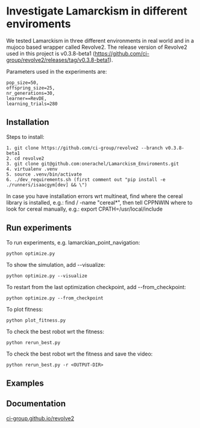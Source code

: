 # Investigate Lamarckism in different enviroments
We tested Lamarckism in three different environments in real world and in a mujoco based wrapper called Revolve2. The release version of Revolve2 used in this project is v0.3.8-beta1 (https://github.com/ci-group/revolve2/releases/tag/v0.3.8-beta1).

Parameters used in the experiments are:
``` 
pop_size=50,
offspring_size=25,
nr_generations=30,
learner==RevDE,
learning_trials=280
``` 
## Installation 
Steps to install:
``` 
1. git clone https://github.com/ci-group/revolve2 --branch v0.3.8-beta1
2. cd revolve2
3. git clone git@github.com:onerachel/Lamarckism_Enviroments.git
4. virtualenv .venv
5. source .venv/bin/activate
6. ./dev_requirements.sh (first comment out "pip install -e ./runners/isaacgym[dev] && \")
``` 
In case you have installation errors wrt multineat, find where the cereal library is installed, e.g.: find / -name "cereal*", then tell CPPNWIN where to look for cereal manually, e.g.: export CPATH=/usr/local/include

## Run experiments 
To run experiments, e.g. lamarckian_point_navigation:
``` 
python optimize.py
``` 
To show the simulation, add --visualize: 
``` 
python optimize.py --visualize
``` 
To restart from the last optimization checkpoint, add --from_checkpoint: 
``` 
python optimize.py --from_checkpoint
``` 
To plot fitness:
``` 
python plot_fitness.py
``` 
To check the best robot wrt the fitness:
``` 
python rerun_best.py
```
To check the best robot wrt the fitness and save the video:
``` 
python rerun_best.py -r <OUTPUT-DIR>
```

## Examples


## Documentation 

[ci-group.github.io/revolve2](https://ci-group.github.io/revolve2/) 